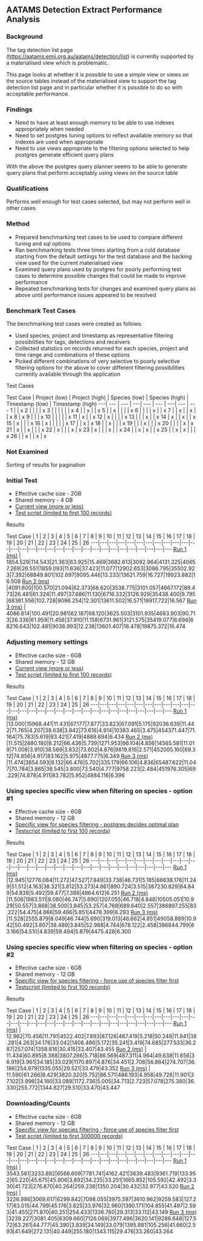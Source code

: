 ## AATAMS Detection Extract Performance Analysis

### Background

The tag detection list page (https://aatams.emii.org.au/aatams/detection/list) is currently supported by a materialised view which is problematic.  

This page looks at whether it is possible to use a simple view or views on the source tables instead of the materialised view to support the tag detection list page and in particular whether it is possible to do so with acceptable performance.

### Findings

* Need to have at least enough memory to be able to use indexes appropriately when needed
* Need to set postgres tuning options to reflect available memory so that indexes are used when appropriate
* Need to use views appropriate to the filtering options selected to help postgres generate efficient query plans

With the above the postgres query planner seems to be able to generate query plans that perform acceptably using views on the source table

### Qualifications

Performs well enough for test cases selected, but may not perform well in other cases

### Method

* Prepared benchmarking test cases to be used to compare different tuning and sql options
* Ran benchmarking tests three times starting from a cold database starting from the default settings for the test database and the backing view used for the current materialised view
* Examined query plans used by postgres for poorly performing test cases to determine possible changes that could be made to improve performance
* Repeated benchmarking tests for changes and examined query plans as above until performance issues appeared to be resolved

### Benchmark Test Cases

The benchmarking test cases were created as follows:

* Used species, project and timestamp as representative filtering possibilities for tags, detections and receivers
* Collected statistics on records returned for each species, project and time range and combinations of these options
* Picked different combinations of very selective to poorly selective filtering options for the above to cover different filtering possibilities currently available through the application

Test Cases

Test Case | Project (low) | Project (high) | Species (low) | Species (high) | Timestamp (low) | Timestamp (high)
 ---| --- | --- | ---| --- | --- | ---| --- | ---
1 | | x 
2 | | | | x
3 | | | | | | x
4 | | x | | x
5 | | x | | | | x
6 | | | | x | | x
7 | | x | | x | | x
8 | x 
9 | | | x
10 | | | | | x
11 | x | | x
12 | x | | | | x
13 | | | x | | x
14 | x | | x | | x
15 | x | | | x
16 | x | | | | | x
17 | | x | x
18 | | x | | | x
19 | | | x | | |  x
20 | | | | x | x
21 | x | | x | | | x
22 | x | | | x | x
23 | x | | | x | | x
24 | | x | x | | x
25 | | x | x | | | x
26 | | x | | x | x

### Not Examined

Sorting of results for pagination

### Initial Test

* Effective cache size - 2GB
* Shared memory - 4 GB
* [Current view (more or less)](detections_performance_analysis/initial-test/detection_view_initial.sql)
* [Test script (limited to first 100 records)](detections_performance_analysis/initial-test/benchmark-initial.sql)

Results 

 Test Case | 1 | 2 | 3 | 4 | 5 | 6 | 7 | 8 | 9 | 10 | 11 | 12 | 13 | 14 | 15 | 16 | 17 | 18 | 19 | 20 | 21 | 22 | 23 | 24 | 25 | 26
---|---|---|---|---|---|---|---|---|---|---|---|---|---|---|---|---|---|---|---|---|---|---|---|---|---|---|---|---|---
[Run 1 (ms)](detections_performance_analysis/initial-test/benchmark-initial-1.out) | 1854.529|114.543|21.363|63.925|15.469|3682.613|3092.964|4131.325|40657.269|26.551|1859.093|11.636|37.423|11.077|12902.653|3086.795|35502.923|7.392|68849.801|102.697|9095.446|13.233|13621.759|16.727|19923.882|16.508
[Run 2 (ms)](detections_performance_analysis/initial-test/benchmark-initial-2.out) |4091.600|100.570|21.094|62.373|68.620|3538.775|3101.057|4667.172|89.473|26.481|61.324|11.497|37.686|11.130|6716.332|3126.929|35438.400|9.795|68361.556|102.728|9096.254|12.301|13611.502|16.571|19917.722|16.567
[Run 3 (ms)](detections_performance_analysis/initial-test/benchmark-initial-3.out) | 4086.814|100.491|20.981|62.187|68.120|3625.503|3101.935|4683.903|90.713|26.336|61.959|11.456|37.910|11.158|6731.961|3121.575|35419.077|6.694|68216.643|102.481|9038.993|12.238|13601.407|16.478|19875.372|16.474

### Adjusting memory settings

* Effective cache size - 6GB
* Shared memory - 12 GB
* [Current view (more or less)](detections_performance_analysis/initial-test/detection_view_initial.sql)
* [Test script (limited to first 100 records)](detections_performance_analysis/initial-test/benchmark-initial.sql)

Results 

 Test Case | 1 | 2 | 3 | 4 | 5 | 6 | 7 | 8 | 9 | 10 | 11 | 12 | 13 | 14 | 15 | 16 | 17 | 18 | 19 | 20 | 21 | 22 | 23 | 24 | 25 | 26
---|---|---|---|---|---|---|---|---|---|---|---|---|---|---|---|---|---|---|---|---|---|---|---|---|---|---|---|---|---
[Run 1 (ms)](detections_performance_analysis/test-2/benchmark-test-2-1.out) |13.000|15968.441|11.431|67.177|7.877|33.823|67.091|5.175|92036.639|11.442|71.765|4.207|38.638|3.842|73.616|4.914|10383.465|3.475|454371.447|71.164|75.783|5.619|83.421|7.419|4888.694|6.434
[Run 2 (ms)](detections_performance_analysis/test-2/benchmark-test-2-2.out) |11.515|2680.180|8.212|66.436|5.739|1271.953|66.104|4.856|14565.581|11.019|71.008|3.910|38.569|3.832|73.602|4.876|9819.816|2.571|452005.160|69.312|74.856|4.917|83.162|5.975|4877.775|6.349
[Run 3 (ms)](detections_performance_analysis/test-2/benchmark-test-2-3.out) |11.474|3854.593|8.132|66.476|5.702|335.179|66.106|4.836|65487.622|11.047|70.784|3.865|38.545|3.800|73.540|4.777|9758.223|2.484|451976.305|69.229|74.878|4.911|83.782|5.952|4884.116|6.396

### Using species specific view when filtering on species - option #1

* Effective cache size - 6GB
* Shared memory - 12 GB
* [Specific view for species filtering - postgres decides optimal plan](detections_performance_analysis/test-3/species_detection_extract_view_postgres_decides.sql)
* [Testscript (limited to first 100 records)](detections_performance_analysis/test-3/benchmark-species-view.sql)

Results 

 Test Case | 1 | 2 | 3 | 4 | 5 | 6 | 7 | 8 | 9 | 10 | 11 | 12 | 13 | 14 | 15 | 16 | 17 | 18 | 19 | 20 | 21 | 22 | 23 | 24 | 25 | 26
---|---|---|---|---|---|---|---|---|---|---|---|---|---|---|---|---|---|---|---|---|---|---|---|---|---|---|---|---|---
[Run 1 (ms)](detections_performance_analysis/test-3/benchmark-test-3-1.out) |12.945|12776.084|11.272|47.527|7.849|33.738|46.731|5.185|66638.176|11.249|51.512|4.163|38.321|3.812|53.273|4.861|890.724|3.515|387230.829|84.849|54.838|5.492|59.477|7.388|4864.612|6.251
[Run 2 (ms)](detections_performance_analysis/test-3/benchmark-test-3-2.out) |11.506|1983.511|8.080|46.747|5.690|1207.055|46.718|4.848|10505.051|10.929|50.557|3.868|38.500|3.845|53.257|4.768|689.640|2.557|386897.255|83.222|54.475|4.866|59.486|5.851|4478.399|6.293
[Run 3 (ms)](detections_performance_analysis/test-3/benchmark-test-3-3.out) |11.528|2555.879|8.049|46.744|5.690|319.013|46.662|4.851|49058.889|10.942|50.492|3.807|38.489|3.845|52.988|4.744|678.122|2.458|386844.799|83.166|54.510|4.839|59.494|5.879|4475.428|6.300

### Using species specific view when filtering on species - option #2

* Effective cache size - 6GB
* Shared memory - 12 GB
* [Specific view for species filtering - force use of species filter first](detections_performance_analysis/test-4/species_detection_extract_view_force_use_of_species_filter_first.sql)
* [Testscript (limited to first 100 records)](detections_performance_analysis/test-3/benchmark-species-view.sql)

Results 

 Test Case | 1 | 2 | 3 | 4 | 5 | 6 | 7 | 8 | 9 | 10 | 11 | 12 | 13 | 14 | 15 | 16 | 17 | 18 | 19 | 20 | 21 | 22 | 23 | 24 | 25 | 26
---|---|---|---|---|---|---|---|---|---|---|---|---|---|---|---|---|---|---|---|---|---|---|---|---|---|---|---|---|---
[Run 1 (ms)](detections_performance_analysis/test-3/benchmark-test-4-1.out) | 12.962|70.456|11.791|4522.402|7.893|87.126|487.419|5.218|50.248|11.841|38.281|4.263|34.176|33.042|1408.486|5.172|35.241|3.419|74.685|277.533|36.287|257.074|1358.816|30.415|33.407|43.455
[Run 2 (ms)](detections_performance_analysis/test-3/benchmark-test-4-2.out) | 11.434|60.895|8.388|3807.266|5.718|86.569|487.311|4.964|49.638|11.656|36.919|3.961|34.185|33.029|1170.897|4.876|34.451|2.706|56.884|274.707|36.186|254.979|1335.055|29.521|33.479|43.352
[Run 3 (ms)](detections_performance_analysis/test-3/benchmark-test-4-3.out) | 11.590|61.266|8.429|3820.320|5.752|86.571|486.193|4.958|49.726|11.901|37.102|3.996|34.160|33.089|1172.736|5.005|34.713|2.723|57.078|275.380|36.330|255.772|1344.827|29.510|33.470|43.447

### Downloading/Counts

* Effective cache size - 6GB
* Shared memory - 12 GB
* [Specific view for species filtering - force use of species filter first](detections_performance_analysis/test-4/species_detection_extract_view_force_use_of_species_filter_first.sql)
* [Test script (limited to first 300000 records)](detections_performance_analysis/test-5/benchmark-species-view-limit-300000.sql)

 Test Case | 1 | 2 | 3 | 4 | 5 | 6 | 7 | 8 | 9 | 10 | 11 | 12 | 13 | 14 | 15 | 16 | 17 | 18 | 19 | 20 | 21 | 22 | 23 | 24 | 25 | 26
---|---|---|---|---|---|---|---|---|---|---|---|---|---|---|---|---|---|---|---|---|---|---|---|---|---|---|---|---|---
[Run 1 (ms)](detections_performance_analysis/test-3/benchmark-test-5-1.out) | 3543.561|3233.892|6566.609|7781.741|4162.421|3639.483|9361.719|133.952|65.220|45.675|45.906|3.892|34.235|33.251|1665.852|105.592|42.492|3.330|41.723|276.870|40.264|259.238|1350.204|30.432|32.977|43.520
[Run 2 (ms)](detections_performance_analysis/test-3/benchmark-test-5-2.out) | 3226.986|3069.617|6299.842|7098.055|3975.597|3610.962|9259.583|127.217|63.015|44.799|45.176|3.825|33.976|32.960|1390.171|104.855|41.497|2.593|41.455|271.870|40.251|254.433|1336.760|29.313|33.112|43.149
[Run 3 (ms)](detections_performance_analysis/test-3/benchmark-test-5-3.out) |3239.227|3081.405|6309.660|7126.069|3977.496|3620.141|9286.648|127.572|63.261|44.777|45.390|3.839|34.149|33.079|1395.881|105.256|41.660|2.593|41.649|272.131|40.449|255.180|1343.115|29.476|33.260|43.264



